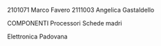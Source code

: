 2101071 Marco Favero 
2111003 Angelica Gastaldello

COMPONENTI
Processori
Schede madri

Elettronica Padovana
